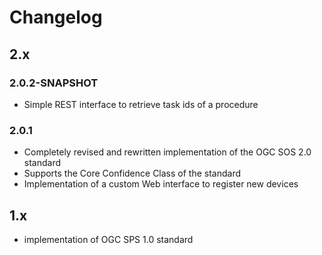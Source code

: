 # Changelog

## 2.x

### 2.0.2-SNAPSHOT
- Simple REST interface to retrieve task ids of a procedure

### 2.0.1
- Completely revised and rewritten implementation of the OGC SOS 2.0 standard
- Supports the Core Confidence Class of the standard
- Implementation of a custom Web interface to register new devices

## 1.x
- implementation of OGC SPS 1.0 standard